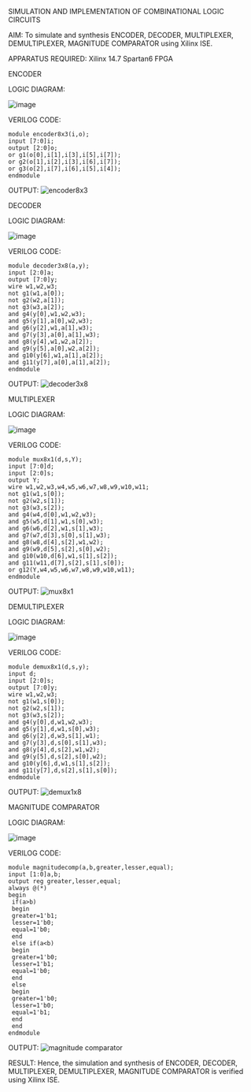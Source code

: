 SIMULATION AND IMPLEMENTATION OF  COMBINATIONAL LOGIC CIRCUITS

AIM: 
 To simulate and synthesis ENCODER, DECODER, MULTIPLEXER, DEMULTIPLEXER, MAGNITUDE COMPARATOR using Xilinx ISE.

APPARATUS REQUIRED:
Xilinx 14.7
Spartan6 FPGA

ENCODER

LOGIC DIAGRAM:

![image](https://github.com/navaneethans/VLSI-LAB-EXP-2/assets/6987778/3cd1f95e-7531-4cad-9154-fdd397ac439e)

VERILOG CODE:
```
module encoder8x3(i,o);
input [7:0]i;
output [2:0]o;
or g1(o[0],i[1],i[3],i[5],i[7]);
or g2(o[1],i[2],i[3],i[6],i[7]);
or g3(o[2],i[7],i[6],i[5],i[4]);
endmodule
```
OUTPUT:
![encoder8x3](https://github.com/navaneethans/VLSI-LAB-EXP-2/assets/159280328/2708c82c-4ad7-4721-83cd-cd4573f8f6e8)

DECODER

LOGIC DIAGRAM:

![image](https://github.com/navaneethans/VLSI-LAB-EXP-2/assets/6987778/45a5e6cf-bbe0-4fd5-ac84-e5ad4477483b)

VERILOG CODE:
```
module decoder3x8(a,y);
input [2:0]a;
output [7:0]y;
wire w1,w2,w3;
not g1(w1,a[0]);
not g2(w2,a[1]);
not g3(w3,a[2]);
and g4(y[0],w1,w2,w3);
and g5(y[1],a[0],w2,w3);
and g6(y[2],w1,a[1],w3);
and g7(y[3],a[0],a[1],w3);
and g8(y[4],w1,w2,a[2]); 
and g9(y[5],a[0],w2,a[2]);
and g10(y[6],w1,a[1],a[2]);
and g11(y[7],a[0],a[1],a[2]);
endmodule
```
OUTPUT:
![decoder3x8](https://github.com/navaneethans/VLSI-LAB-EXP-2/assets/159280328/2a3523e8-4796-4e56-b553-e8f67d8db552)

MULTIPLEXER

LOGIC DIAGRAM:

![image](https://github.com/navaneethans/VLSI-LAB-EXP-2/assets/6987778/427f75b2-8e67-44b9-ac45-a66651787436)

VERILOG CODE:
```
module mux8x1(d,s,Y);
input [7:0]d;
input [2:0]s;
output Y;
wire w1,w2,w3,w4,w5,w6,w7,w8,w9,w10,w11;
not g1(w1,s[0]);
not g2(w2,s[1]);
not g3(w3,s[2]);
and g4(w4,d[0],w1,w2,w3);
and g5(w5,d[1],w1,s[0],w3);
and g6(w6,d[2],w1,s[1],w3);
and g7(w7,d[3],s[0],s[1],w3);
and g8(w8,d[4],s[2],w1,w2);
and g9(w9,d[5],s[2],s[0],w2);
and g10(w10,d[6],w1,s[1],s[2]);
and g11(w11,d[7],s[2],s[1],s[0]);
or g12(Y,w4,w5,w6,w7,w8,w9,w10,w11);
endmodule
```
OUTPUT:
![mux8x1](https://github.com/navaneethans/VLSI-LAB-EXP-2/assets/159280328/2778c146-0eeb-404d-be18-0102be4261b1)

DEMULTIPLEXER

LOGIC DIAGRAM:

![image](https://github.com/navaneethans/VLSI-LAB-EXP-2/assets/6987778/1c45a7fc-08ac-4f76-87f2-c084e7150557)

VERILOG CODE:
```
module demux8x1(d,s,y);
input d;
input [2:0]s;
output [7:0]y;
wire w1,w2,w3;
not g1(w1,s[0]);
not g2(w2,s[1]);
not g3(w3,s[2]);
and g4(y[0],d,w1,w2,w3);
and g5(y[1],d,w1,s[0],w3);
and g6(y[2],d,w3,s[1],w1);
and g7(y[3],d,s[0],s[1],w3);
and g8(y[4],d,s[2],w1,w2);
and g9(y[5],d,s[2],s[0],w2);
and g10(y[6],d,w1,s[1],s[2]);
and g11(y[7],d,s[2],s[1],s[0]);
endmodule
```
OUTPUT:
![demux1x8](https://github.com/navaneethans/VLSI-LAB-EXP-2/assets/159280328/e4103733-bbec-4be7-8b12-ec1e4f77736b)


MAGNITUDE COMPARATOR

LOGIC DIAGRAM:

![image](https://github.com/navaneethans/VLSI-LAB-EXP-2/assets/6987778/b2fe7a05-6bf7-4dcb-8f5d-28abbf7ea8c2)

VERILOG CODE:
```
module magnitudecomp(a,b,greater,lesser,equal);
input [1:0]a,b;
output reg greater,lesser,equal;
always @(*)
begin 
 if(a>b)
 begin 
 greater=1'b1;
 lesser=1'b0;
 equal=1'b0;
 end 
 else if(a<b)
 begin 
 greater=1'b0;
 lesser=1'b1;
 equal=1'b0;
 end
 else
 begin
 greater=1'b0;
 lesser=1'b0;
 equal=1'b1; 
 end
 end 
endmodule
```
OUTPUT:
![magnitude comparator](https://github.com/navaneethans/VLSI-LAB-EXP-2/assets/159280328/792071df-952f-47e9-9394-676fd68bafaa)

RESULT:
 Hence, the simulation and synthesis of ENCODER, DECODER, MULTIPLEXER, 
DEMULTIPLEXER, MAGNITUDE COMPARATOR is verified using Xilinx ISE.


